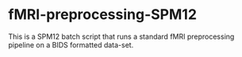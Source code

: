# fMRI-preprocessing-SPM12
This is a SPM12 batch script that runs a standard fMRI preprocessing pipeline on a BIDS formatted data-set.
